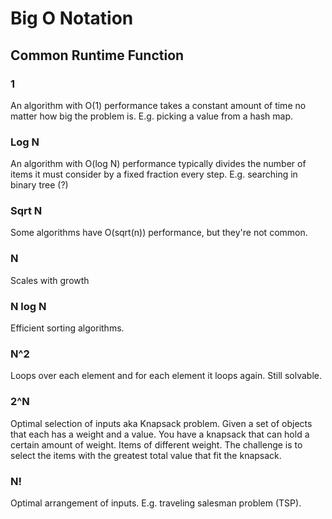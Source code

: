 # Big O Notation

## Common Runtime Function

### 1

An algorithm with O(1) performance takes a constant amount of time no matter how
big the problem is. E.g. picking a value from a hash map.

### Log N

An algorithm with O(log N) performance typically divides the number of items it 
must consider by a fixed fraction every step. E.g. searching in binary tree (?)

### Sqrt N

Some algorithms have O(sqrt(n)) performance, but they're not common.

### N

Scales with growth

### N log N

Efficient sorting algorithms.

### N^2

Loops over each element and for each element it loops again. Still solvable.

### 2^N

Optimal selection of inputs aka Knapsack problem. Given a set of objects that
each has a weight and a value. You have a knapsack that can hold a certain
amount of weight. Items of different weight. The challenge is to select the
items with the greatest total value that fit the knapsack.

### N!

Optimal arrangement of inputs. E.g. traveling salesman problem (TSP).
